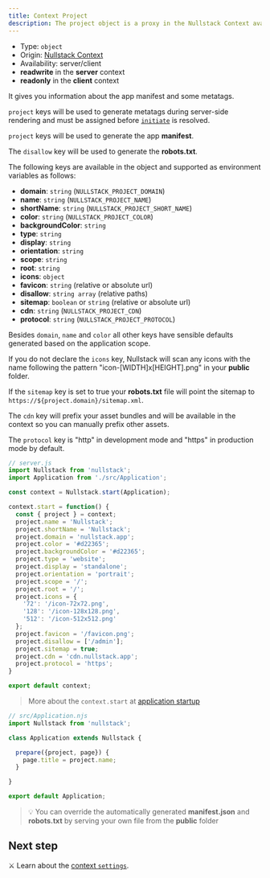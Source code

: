 ```yaml
---
title: Context Project
description: The project object is a proxy in the Nullstack Context available in both client and server and gives you information about the app manifest and some metatags
---
```


- Type: `object`
- Origin: [Nullstack Context](/context#----nullstack-context)
- Availability: server/client
- **readwrite** in the **server** context
- **readonly** in the **client** context

It gives you information about the app manifest and some metatags.

`project` keys will be used to generate metatags during server-side rendering and must be assigned before [`initiate`](/full-stack-lifecycle) is resolved.

`project` keys will be used to generate the app **manifest**.

The `disallow` key will be used to generate the **robots.txt**.

The following keys are available in the object and supported as environment variables as follows:

- **domain**: `string` (`NULLSTACK_PROJECT_DOMAIN`)
- **name**: `string` (`NULLSTACK_PROJECT_NAME`)
- **shortName**: `string` (`NULLSTACK_PROJECT_SHORT_NAME`)
- **color**: `string` (`NULLSTACK_PROJECT_COLOR`)
- **backgroundColor**: `string`
- **type**: `string`
- **display**: `string`
- **orientation**: `string`
- **scope**: `string`
- **root**: `string`
- **icons**: `object`
- **favicon**: `string` (relative or absolute url)
- **disallow**: `string array` (relative paths)
- **sitemap**: `boolean` or `string` (relative or absolute url)
- **cdn**: `string` (`NULLSTACK_PROJECT_CDN`)
- **protocol**: `string` (`NULLSTACK_PROJECT_PROTOCOL`)

Besides `domain`, `name` and `color` all other keys have sensible defaults generated based on the application scope.

If you do not declare the `icons` key, Nullstack will scan any icons with the name following the pattern "icon-[WIDTH]x[HEIGHT].png" in your **public** folder.

If the `sitemap` key is set to true your **robots.txt** file will point the sitemap to `https://${project.domain}/sitemap.xml`.

The `cdn` key will prefix your asset bundles and will be available in the context so you can manually prefix other assets.

The `protocol` key is "http" in development mode and "https" in production mode by default.

```jsx
// server.js
import Nullstack from 'nullstack';
import Application from './src/Application';

const context = Nullstack.start(Application);

context.start = function() {
  const { project } = context;
  project.name = 'Nullstack';
  project.shortName = 'Nullstack';
  project.domain = 'nullstack.app';
  project.color = '#d22365';
  project.backgroundColor = '#d22365';
  project.type = 'website';
  project.display = 'standalone';
  project.orientation = 'portrait';
  project.scope = '/';
  project.root = '/';
  project.icons = {
    '72': '/icon-72x72.png',
    '128': '/icon-128x128.png',
    '512': '/icon-512x512.png'
  };
  project.favicon = '/favicon.png';
  project.disallow = ['/admin'];
  project.sitemap = true;
  project.cdn = 'cdn.nullstack.app';
  project.protocol = 'https';
}

export default context;
```

> More about the `context.start` at [application startup](/application-startup)

```jsx
// src/Application.njs
import Nullstack from 'nullstack';

class Application extends Nullstack {

  prepare({project, page}) {
    page.title = project.name;
  }

}

export default Application;
```

> 💡 You can override the automatically generated **manifest.json** and **robots.txt** by serving your own file from the **public** folder

## Next step

⚔ Learn about the [context `settings`](/context-settings).